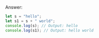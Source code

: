 Answer:
```javascript
let s = "hello";
let s1 = s + " world";
console.log(s); // Output: hello
console.log(s1); // Output: hello world
```
